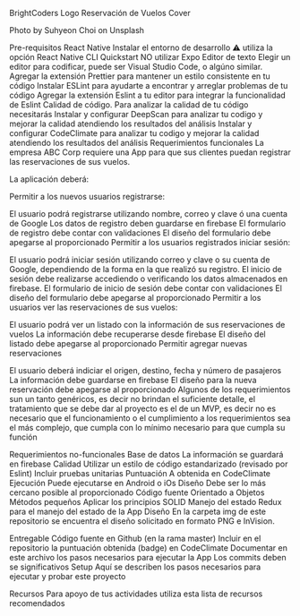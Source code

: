 BrightCoders Logo
Reservación de Vuelos
Cover

Photo by Suhyeon Choi on Unsplash

Pre-requisitos
React Native
Instalar el entorno de desarrollo ⚠️ utiliza la opción React Native CLI Quickstart NO utilizar Expo
Editor de texto
Elegir un editor para codificar, puede ser Visual Studio Code, o algúno similar.
Agregar la extensión Prettier para mantener un estilo consistente en tu código
Instalar ESLint para ayudarte a encontrar y arreglar problemas de tu código
Agregar la extensión Eslint a tu editor para integrar la funcionalidad de Eslint
Calidad de código. Para analizar la calidad de tu código necesitarás
Instalar y configurar DeepScan para analizar tu codigo y mejorar la calidad atendiendo los resultados del análisis
Instalar y configurar CodeClimate para analizar tu codigo y mejorar la calidad atendiendo los resultados del análisis
Requerimientos funcionales
La empresa ABC Corp requiere una App para que sus clientes puedan registrar las reservaciones de sus vuelos.

La aplicación deberá:

Permitir a los nuevos usuarios registrarse:

El usuario podrá registrarse utilizando nombre, correo y clave ó una cuenta de Google
Los datos de registro deben guardarse en firebase
El formulario de registro debe contar con validaciones
El diseño del formulario debe apegarse al proporcionado
Permitir a los usuarios registrados iniciar sesión:

El usuario podrá iniciar sesión utilizando correo y clave o su cuenta de Google, dependiendo de la forma en la que realizó su registro.
El inicio de sesión debe realizarse accediendo o verificando los datos almacenados en firebase.
El formulario de inicio de sesión debe contar con validaciones
El diseño del formulario debe apegarse al proporcionado
Permitir a los usuarios ver las reservaciones de sus vuelos:

El usuario podrá ver un listado con la información de sus reservaciones de vuelos
La información debe recuperarse desde firebase
El diseño del listado debe apegarse al proporcionado
Permitir agregar nuevas reservaciones

El usuario deberá indiciar el origen, destino, fecha y número de pasajeros
La información debe guardarse en firebase
El diseño para la nueva reservación debe apegarse al proporcionado
Algunos de los requerimientos sun un tanto genéricos, es decir no brindan el suficiente detalle, el tratamiento que se debe dar al proyecto es el de un MVP, es decir no es necesario que el funcionamiento o el cumplimiento a los requerimientos sea el más complejo, que cumpla con lo mínimo necesario para que cumpla su función

Requerimientos no-funcionales
Base de datos
La información se guardará en firebase
Calidad
Utilizar un estilo de código estandarizado (revisado por Eslint)
Incluir pruebas unitarias
Puntuación A obtenida en CodeClimate
Ejecución
Puede ejecutarse en Android o iOs
Diseño
Debe ser lo más cercano posible al proporcionado
Código fuente
Orientado a Objetos
Métodos pequeños
Aplicar los principios SOLID
Manejo del estado
Redux para el manejo del estado de la App
Diseño
En la carpeta img de este repositorio se encuentra el diseño solicitado en formato PNG e InVision.

Entregable
Código fuente en Github (en la rama master)
Incluir en el repositorio la puntuación obtenida (badge) en CodeClimate
Documentar en este archivo los pasos necesarios para ejecutar la App
Los commits deben se significativos
Setup
Aquí se describen los pasos necesarios para ejecutar y probar este proyecto

Recursos
Para apoyo de tus actividades utiliza esta lista de recursos recomendados
